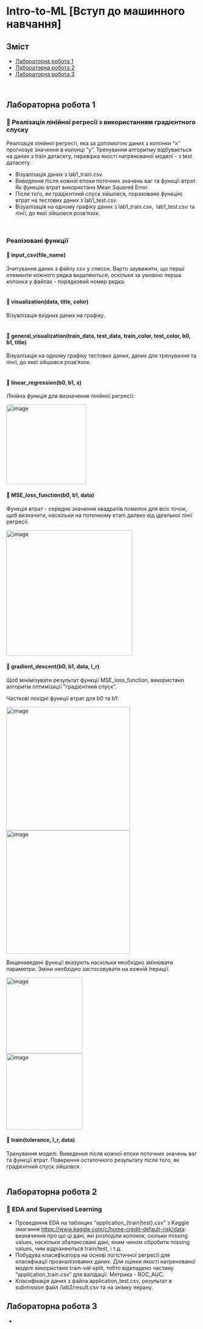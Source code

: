 # Intro-to-ML [Вступ до машинного навчання]

## Зміст
* [Лабораторна робота 1](#лабораторна-робота-1)
* [Лабораторна робота 2](#лабораторна-робота-2)
* [Лабораторна робота 3](#лабораторна-робота-3)
<br />

## Лабораторна робота 1
### 🔵 Реалізація лінійної регресії з використанням градієнтного спуску

Реалізація лінійної регресії, яка за допомогою даних з колонки “x” прогнозує значення в колонці “y”. 
Тренування алгоритму відбувається на даних з train датасету, перевірка якості натренованої моделі - з test датасету.
  
* Візуалізація даних з lab1_train.csv.
* Виведення після кожної епохи поточних значень ваг та функції втрат. Як функцію втрат використано Mean Squared Error.
* Після того, як градієнтний спуск зійшовся, пораховано функцію втрат на тестових даних з lab1_test.csv.
* Візуалізація на одному графіку даних з lab1_train.csv,  lab1_test.csv та лінії, до якої зійшовся розв’язок.
<br />

### Реалізовані функції

#### 🔹 input_csv(file_name)

Зчитування даних з файлу csv у список. 
Варто зауважити, що перші елементи кожного рядка видаляються, оскільки за умовою перша колонка у файлах - порядковий номер рядка.
<br />
<br />

#### 🔹 visualization(data, title, color)
Візуалізація вхідних даних на графіку.
<br />
<br />

#### 🔹 general_visualization(train_data, test_data, train_color, test_color, b0, b1, title)
Візуалізація на одному графіку тестових даних, даних для тренування та лінії, до якої зійшовся розв’язок.
<br />
<br />

#### 🔹 linear_regression(b0, b1, x)
Лінійна функція для визначення лінійної регресії:

<img width="210" alt="image" src="https://user-images.githubusercontent.com/90642224/222812328-94fad063-6145-420a-b92f-a8ac38b6d31c.png">

#### 🔹 MSE_loss_function(b0, b1, data)
Функція втрат - середнє значення квадратів помилок для всіх точок, щоб визначити, наскільки на поточному етапі далеко від ідеальної лінії регресії. 

<img width="331" alt="image" src="https://user-images.githubusercontent.com/90642224/222809260-0654b22e-23f7-4d8a-812e-2c2ff6398983.png">

#### 🔹 gradient_descent(b0, b1, data, l_r)
Щоб мінімізувати результат функції MSE_loss_function, використано алгоритм оптимізації "градієнтний спуск".

Часткові похідні функції втрат для b0 та b1:

<img width="325" alt="image" src="https://user-images.githubusercontent.com/90642224/222809702-536bb951-c355-4a92-8f38-d8b26d50362b.png"><br />
<img width="325" alt="image" src="https://user-images.githubusercontent.com/90642224/222809881-975a792f-c810-4ea3-8881-9aee4889fba1.png">

Вищенаведені функції вказують наскільки необхідно змінювати параметри. Зміни необхідно застосовувати на кожній ітерації.

<img width="200" alt="image" src="https://user-images.githubusercontent.com/90642224/222810755-44f70470-4394-40b8-a4d4-73cc5106219d.png"><br />
<img width="200" alt="image" src="https://user-images.githubusercontent.com/90642224/222810605-866ae0e7-fb5a-4092-bd23-d19277e17f93.png">

#### 🔹 train(tolerance, l_r, data)
Тренування моделі. Виведення після кожної епохи поточних значень ваг та функції втрат. Поверення остаточного результату після того, як градієнтний спуск зійшовся.
<br />
<br />


## Лабораторна робота 2
### 🔵 EDA and Supervised Learning

* Проведення EDA на таблицях “application_{train|test}.csv” з Kaggle змагання https://www.kaggle.com/c/home-credit-default-risk/data: визначення про що ці дані, які розподіли колонок, скільки missing values, наскільки збалансовані дані, яким чином обробити missing values, чим відрізняються train/test, і т.д.
* Побудува класифікатора на основі логістичної регресії для класифікації проаналізованих даних. Для оцінки якості натренованої моделі використано train-val-split, тобто відкладено частину “application_train.csv” для валідації. Метрика - ROC_AUC.
* Класифікація даних з файла application_test.csv, результат в submission файл /lab2/result.csv та на знімку екрану. 
	
## Лабораторна робота 3
-
